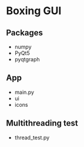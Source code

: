 # Boxing GUI

## Packages

- numpy
- PyQt5
- pyqtgraph


## App

- main.py
- ui
- icons

## Multithreading test

- thread_test.py